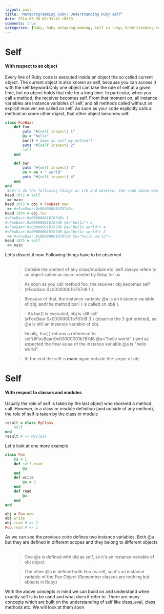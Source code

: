 ```yaml
---
layout: post
title: "Metaprogramming Ruby: Understanding Ruby self"
date: 2014-03-30 03:33:42 +0530
comments: true
categories: [Ruby, Ruby metaprogramming, self in ruby, Understanding ruby self, what is self in ruby] 
---
```

<h1>Self</h1>
<h4>With respect to an object</h4>

<p>
Every line of Ruby code is executed inside an object the so called current object. The current object is also known as self, because you can
access it with the self keyword.Only one object can take the role of self at a given time, but no object holds that role for a long time. In particular, when you call a method, the receiver becomes self. From that moment on, all instance variables are instance variables of self, and all methods called without an explicit receiver are called on self. As soon as your code explicitly calls a method on some other object, that other object becomes self.

``` ruby self in Ruby
class FooBaar
    def foo
        puts "#{self.inspect} 1"
        @a = "hello"
        bar() # Same as self.my_method()
        puts "#{self.inspect} 2"
        self
    end

    def bar
        puts "#{self.inspect} 3"
        @a = @a + " world"
        puts "#{self.inspect} 4"
    end
end
 #Let's do the following things on irb and observe, the code above was pasted to irb
head :072 > self
 => main 
head :073 > obj = FooBaar.new
 => #<FooBaar:0x00000001b787d8> 
head :074 > obj.foo 
#<FooBaar:0x00000001b787d8> 1
#<FooBaar:0x00000001b787d8 @a="hello"> 3
#<FooBaar:0x00000001b787d8 @a="hello world"> 4
#<FooBaar:0x00000001b787d8 @a="hello world"> 2
 => #<FooBaar:0x00000001b787d8 @a="hello world"> 
head :075 > self
 => main 

```

Let's dissect it now. Following things have to be observed
<br/>
<br/>
<ul> 
<blockquote>
    Outside the context of any class/module etc. self always refers to an object called as main created by Ruby for us
</blockquote>
<blockquote>
    As soon as you call method foo, the receiver obj becomes self (#FooBaar:0x00000001b787d8 1 ).
</blockquote>
<blockquote>
  Because of that, the instance variable @a is an instance variable of obj, and the
method bar( ) is called on obj( ).
</blockquote>
 <blockquote>- As bar() is executed, obj is still self <span class="quotes">(#FooBaar:0x00000001b787d8 3 )</span> (observe the 3 got printed), so @a is still an instance variable of obj.</blockquote>
 <blockquote>
  Finally, foo( ) returns a reference to self<span class="quotes">(#FooBaar:0x00000001b787d8 @a="hello world" )</span> and as expected the final value of the instance variable @a is "hello world".
 </blockquote>
<blockquote>  At the end the self is <strong>main</strong> again outside the scope of obj </blockquote>
</ul>
</p>


<h1>Self</h1> <h4> With respect to classes and modules</h4>
<p>
Usually the role of self is taken by the last object who received a method
call. However, in a class or module definition (and outside of any method), the role of self is taken by the class or module

``` ruby self in classes/modules
result = class MyClass
    self
end
result # => MyClass

```

Let's look at one more example
``` ruby ruby classes are objects
class Foo
    @a = 1
    def self.read
        @a
    end
    def write 
        @a = 2
    end
    def read
        @a
    end
end

obj = Foo.new
obj.write
obj.read # => 2
Foo.read # => 1

```

As we can see the previous code defines two instance variables. Both @a but they are defined in different scopes and they belong to different objects
<br/><br/>
<ul>
<blockquote>
    One @a is defined with obj as self, so it's an instance variable of obj object
</blockquote>
<blockquote>
    The other @a is defined with Foo as self, so it's an instance variable of the Foo Object (Remember classes are nothing but objects in Ruby) 
</blockquote>
</ul>

With the above concepts in mind we can build on and understand when exactly self is to be used and what does it refer to. There are many concepts which are built on the understanding of self like class_eval, class methods etc. We will look at them soon
</p>
